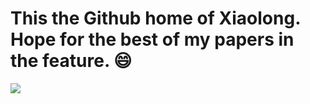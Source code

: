 # This the Github home of Xiaolong. Hope for the best of my papers in the feature. 😄
<img align="middle" src="https://github-readme-stats.vercel.app/api?username=Xiaolong-RRL&show_icons=true&theme=onedark&count_private=true" />

<!-- ### Hi ther -->

<!--
**Xiaolong-RRL/Xiaolong** is a ✨ _special_ ✨ repository because its `README.md` (this file) appears on your GitHub profile.

Here are some ideas to get you started:

- 🔭 I’m currently working on ...
- 🌱 I’m currently learning ...
- 👯 I’m looking to collaborate on ...
- 🤔 I’m looking for help with ...
- 💬 Ask me about ...
- 📫 How to reach me: ...
- 😄 Pronouns: ...
- ⚡ Fun fact: ...
-->
